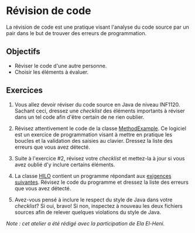 Révision de code
================

La révision de code est une pratique visant l'analyse du code source par un pair
dans le but de trouver des erreurs de programmation.

Objectifs
---------

* Réviser le code d'une autre personne.
* Choisir les éléments à évaluer.

Exercices
---------

1. Vous allez devoir réviser du code source en Java de niveau INF1120. Sachant
   ceci, dressez une _checklist_ des éléments importants à réviser dans un tel
   code afin d'être certain de ne rien oublier.

2. Révisez attentivement le code de la classe [MethodExample](MethodExample.java).
   Ce logiciel est un exercice de programmation visant à mettre en pratique les
   boucles et la validation des saisies au clavier. Dressez la liste des erreurs
   que vous avez détecté.

3. Suite à l'exercice #2, révisez votre _checklist_ et mettez-la à jour si vous
   avez oublié d'y inclure certains éléments.

4. La classe [HILO](HILO.java) contient un programme répondant aux [exigences
   suivantes](HILO.pdf). Révisez le code du programme et dressez la liste des
   erreurs que vous avez détecté.

5. Avez-vous pensé à inclure le respect du style de Java dans votre _checklist_?
   Si oui, bravo! Si non, inspectez à nouveau les deux fichiers sources afin de
   relever quelques violations du style de Java.

_Note : cet atelier a été rédigé avec la participation de Ela El-Heni._
